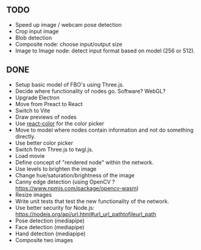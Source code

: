 ## TODO

- Speed up image / webcam pose detection
- Crop input image
- Blob detection
- Composite node: choose input/output size
- Image to Image node: detect input format based on model (256 or 512).

## DONE

- Setup basic model of FBO's using Three.js.
- Decide where functionality of nodes go. Software? WebGL?
- Upgrade Electron
- Move from Preact to React
- Switch to Vite
- Draw previews of nodes
- Use [react-color](https://casesandberg.github.io/react-color/) for the color picker
- Move to model where nodes contain information and not do something directly.
- Use better color picker
- Switch from Three.js to twgl.js.
- Load movie
- Define concept of "rendered node" within the network.
- Use levels to brighten the image
- Change hue/saturation/brightness of the image
- Canny edge detection (using OpenCV ? https://www.npmjs.com/package/opencv-wasm)
- Resize images
- Write unit tests that test the new functionality of the network.
- Use better security for Node.js: https://nodejs.org/api/url.html#url_url_pathtofileurl_path
- Pose detection (mediapipe)
- Face detection (mediapipe)
- Hand detection (mediapipe)
- Composite two images
